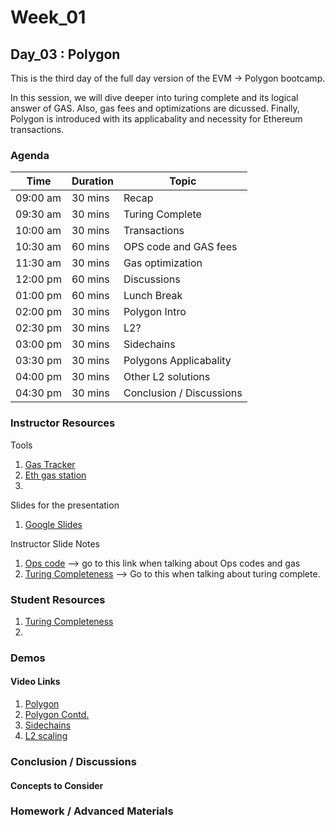 # Week_01
## Day_03 : Polygon

This is the third day of the full day version of the EVM → Polygon bootcamp.

In this session, we will dive deeper into turing complete and its logical answer of GAS. Also, gas fees and optimizations are dicussed. Finally, Polygon is introduced with its applicabality and necessity for Ethereum transactions. 

### Agenda

| Time | Duration | Topic |
| --- | --- | --- |
| 09:00 am | 30 mins | Recap | 
| 09:30 am | 30 mins | Turing Complete | 
| 10:00 am | 30 mins | Transactions |
| 10:30 am | 60 mins | OPS code and GAS fees |
| 11:30 am | 30 mins | Gas optimization |
| 12:00 pm | 60 mins | Discussions  |
| 01:00 pm | 60 mins | Lunch Break |
| 02:00 pm | 30 mins | Polygon Intro |
| 02:30 pm | 30 mins | L2? |
| 03:00 pm | 30 mins | Sidechains |
| 03:30 pm | 30 mins | Polygons Applicabality |
| 04:00 pm | 30 mins | Other L2 solutions |
| 04:30 pm | 30 mins | Conclusion / Discussions |

### Instructor Resources

Tools

1. [Gas Tracker](https://etherscan.io/gastracker)
2. [Eth gas station](https://ethgasstation.info/)
3. 


Slides for the presentation
1. [Google Slides](https://docs.google.com/presentation/d/1fuDMAuj30fdOLvokV7Iw59t5lARrPlABND0YcDQhxj4/edit?usp=sharing)

Instructor Slide Notes
1. [Ops code](https://ethereum.org/en/developers/docs/evm/opcodes/) --> go to this link when talking about Ops codes and gas
2. [Turing Completeness](https://academy.binance.com/en/glossary/turing-complete) --> Go to this when talking about turing complete.


### Student Resources

1. [Turing Completeness](https://en.wikipedia.org/wiki/Turing_completeness#:~:text=In%20colloquial%20usage%2C%20the%20terms,purpose%20computer%20or%20computer%20language.)
2. 

### Demos

#### Video Links

1. [Polygon](https://www.youtube.com/watch?v=IijtdpAtOt0)
2. [Polygon Contd.](https://www.youtube.com/watch?v=GWUwFDFOipo)
3. [Sidechains](https://www.youtube.com/watch?v=cFRj2-jzm8E)
4. [L2 scaling](https://www.youtube.com/watch?v=9pJjtEeq-N4)


### Conclusion / Discussions


#### Concepts to Consider


### Homework / Advanced Materials







